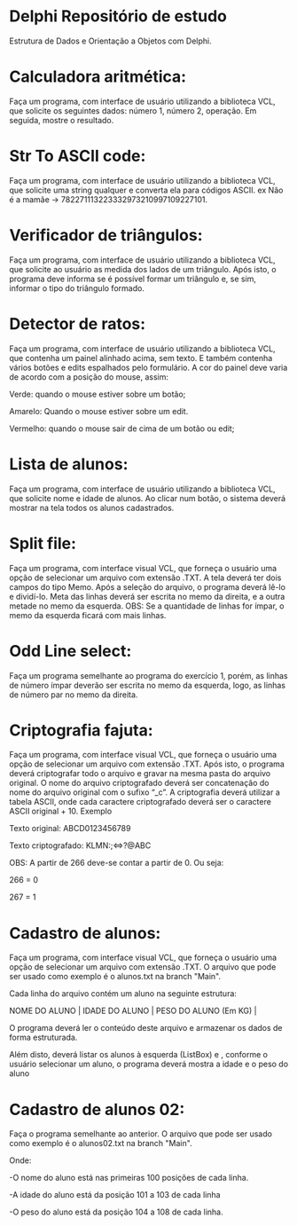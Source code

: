# Delphi Repositório de estudo

Estrutura de Dados e Orientação a Objetos com Delphi.

# Calculadora aritmética:
 Faça um programa, com interface de usuário utilizando a biblioteca VCL, que solicite os seguintes dados: número 1, número 2, operação.  Em seguida,  mostre o resultado.

# Str To ASCII code: 
Faça um programa, com interface de usuário utilizando a biblioteca VCL, que solicite uma string qualquer e converta ela para códigos ASCII. ex Não é a mamãe → 782271113223332973210997109227101.

# Verificador de triângulos: 
Faça um programa, com interface de usuário utilizando a biblioteca VCL, que solicite ao usuário as medida dos lados de um triângulo. Após isto, o programa deve informa se é possível formar um triângulo e, se sim, informar o tipo do triângulo formado.

# Detector de ratos: 
Faça um programa, com interface de usuário utilizando a biblioteca VCL, que contenha um painel alinhado acima, sem texto. E também contenha vários botões e edits espalhados pelo formulário. A cor do painel deve varia de acordo com a posição do mouse, assim:

Verde: quando o mouse estiver sobre um botão;

Amarelo: Quando o mouse estiver sobre um edit.

Vermelho: quando o mouse sair de cima de um botão ou edit;

# Lista de alunos: 
Faça um programa, com interface de usuário utilizando a biblioteca VCL, que solicite nome e idade de alunos. Ao clicar num botão, o sistema deverá mostrar na tela todos os alunos cadastrados.

# Split file: 
Faça um programa, com interface visual VCL, que forneça o usuário uma opção de selecionar um arquivo com extensão .TXT. A tela deverá ter dois campos do tipo Memo. Após a seleção do arquivo, o programa deverá lê-lo e dividí-lo. Meta das linhas deverá ser escrita no memo  da direita, e a outra metade no memo da esquerda.  OBS: Se a quantidade de linhas for ímpar, o memo da esquerda ficará com mais linhas.

# Odd Line select: 
Faça um programa semelhante ao programa do exercício 1, porém, as linhas de número ímpar deverão ser escrita no memo da esquerda, logo, as linhas de número par  no memo da direita. 

# Criptografia fajuta: 
Faça um programa, com interface visual VCL, que forneça o usuário uma opção de selecionar um arquivo com extensão .TXT. Após isto, o programa deverá criptografar todo o arquivo e gravar na mesma pasta do arquivo original. O nome do arquivo criptografado deverá ser concatenação do nome do arquivo original com o sufixo “_c”. A criptografia deverá utilizar a tabela ASCII, onde cada caractere criptografado deverá ser o caractere ASCII original + 10. Exemplo

Texto original: ABCD0123456789 

Texto criptografado: KLMN:;<=>?@ABC

OBS: A partir de 266 deve-se contar a partir de 0. Ou seja:

266 = 0

267 = 1

# Cadastro de alunos:
 Faça um programa, com interface visual VCL, que forneça o usuário uma opção de selecionar um arquivo com extensão .TXT. O arquivo que pode ser usado como exemplo é o alunos.txt na branch "Main".

Cada linha do arquivo contém um aluno na seguinte estrutura:

NOME DO ALUNO | IDADE DO ALUNO | PESO DO ALUNO (Em KG) |

O programa deverá ler o conteúdo deste arquivo e armazenar os dados de forma estruturada.

Além disto, deverá listar os alunos à esquerda (ListBox) e , conforme o usuário selecionar um aluno, o programa deverá mostra a idade e o peso do aluno

# Cadastro de alunos 02: 
Faça o programa semelhante ao anterior.  O arquivo que pode ser usado como exemplo é o alunos02.txt na branch "Main".

Onde:

-O nome do aluno está nas primeiras 100 posições de cada linha.

-A idade do aluno está da posição 101 a 103 de cada linha

-O peso do aluno está da posição 104 a 108 de cada linha.
